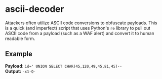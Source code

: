 # ascii-decoder
Attackers often utilize ASCII code conversions to obfuscate payloads. This is a quick (and imperfect) script that uses Python's `re` library to pull out ASCII code from a payload (such as a WAF alert) and convert it to human readable form. 

## Example
**Payload:** `id=' UNION SELECT CHAR(45,120,49,45,81,45)--`  
**Output:** `-x1-Q-`
